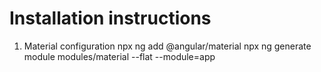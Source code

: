 # Installation instructions

1. Material configuration
  npx ng add @angular/material
  npx ng generate module modules/material --flat --module=app

